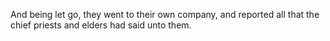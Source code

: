 And being let go, they went to their own company, and reported all that the chief priests and elders had said unto them.
